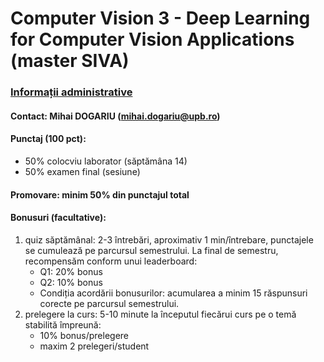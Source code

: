 # Computer Vision 3 - Deep Learning for Computer Vision Applications (master SIVA)

### <u>Informații administrative</u>
#### Contact: Mihai DOGARIU (mihai.dogariu@upb.ro)

#### Punctaj (100 pct):
* 50% colocviu laborator (săptămâna 14)
* 50% examen final (sesiune)

#### Promovare: minim 50% din punctajul total

#### Bonusuri (facultative):
1. quiz săptămânal: 2-3 întrebări, aproximativ 1 min/întrebare, punctajele se cumulează pe parcursul semestrului. La final de semestru, recompensăm conform unui leaderboard:
   * Q1: 20% bonus
   * Q2: 10% bonus
   * Condiția acordării bonusurilor: acumularea a minim 15 răspunsuri corecte pe parcursul semestrului.
1. prelegere la curs: 5-10 minute la începutul fiecărui curs pe o temă stabilită împreună:
   * 10% bonus/prelegere
   * maxim 2 prelegeri/student 
